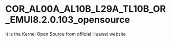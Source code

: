 # COR_AL00A_AL10B_L29A_TL10B_OR_EMUI8.2.0.103_opensource
It is the Kernel Open Source from official Huawei website
